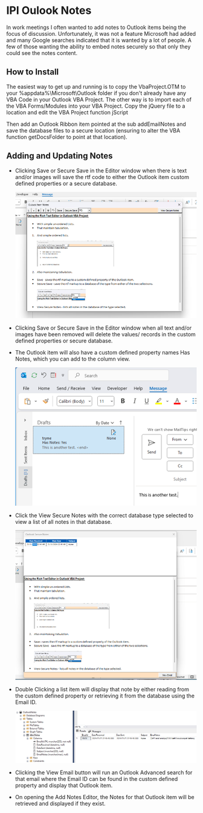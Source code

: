 # IPI Oulook Notes

In work meetings I often wanted to add notes to Outlook items being the focus of discussion. Unfortunately, it was not a feature Microsoft had added and many Google searches indicated that it is wanted by a lot of people. A few of those wanting the ability to embed notes securely so that only they could see the notes content.

## How to Install

The easiest way to get up and running is to copy the VbaProject.OTM to your %appdata%\Microsoft\Outlook folder if you don't already have any VBA Code in your Outlook VBA Project. The other way is to import each of the VBA Forms/Modules into your VBA Project. Copy the jQuery file to a location and edit the VBA Project function jScript

Then add an Outlook Ribbon item pointed at the sub addEmailNotes and save the database files to a secure location (ensuring to alter the VBA function getDocsFolder to point at that location).

## Adding and Updating Notes

- Clicking Save or Secure Save in the Editor window when there is text and/or images will save the rtf code to either the Outlook item custom defined properties or a secure database.

    ![Image of Outlook Notes Editor](./Images/Editor.png)

- Clicking Save or Secure Save in the Editor window when all text and/or images have been removed will delete the values/ records in the custom defined properties or secure database.
- The Outlook item will also have a custom defined property names Has Notes, which you can add to the column view.

    ![Image of Outlook Folder View with Has Notes Displayed](./Images/Draft.png)

- Click the View Secure Notes with the correct database type selected to view a list of all notes in that database.

    ![Image of Outlook Notes List](./Images/List.png)

- Double Clicking a list item will display that note by either reading from the custom defined property or retrieving it from the database using the Email ID.

    ![Image of Outlook Notes SQL Database](./Images/SQL.png)

- Clicking the View Email button will run an Outlook Advanced search for that email where the Email ID can be found in the custom defined property and display that Outlook item.
- On opening the Add Notes Editor, the Notes for that Outlook item will be retrieved and displayed if they exist.
